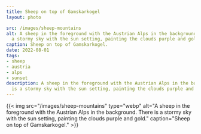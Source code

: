 ```yaml
---
title: Sheep on top of Gamskarkogel
layout: photo

src: /images/sheep-mountains
alt: A sheep in the foreground with the Austrian Alps in the background. There is
  a stormy sky with the sun setting, painting the clouds purple and gold.
caption: Sheep on top of Gamskarkogel.
date: 2022-08-01
tags:
- sheep
- austria
- alps
- sunset
description: A sheep in the foreground with the Austrian Alps in the background. There
  is a stormy sky with the sun setting, painting the clouds purple and gold.
---
```


{{< img src="/images/sheep-mountains" type="webp" alt="A sheep in the foreground with the Austrian Alps in the background. There is a stormy sky with the sun setting, painting the clouds purple and gold." caption="Sheep on top of Gamskarkogel." >}}
